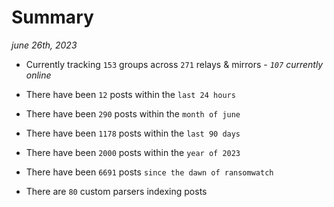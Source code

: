 
# Summary
_june 26th, 2023_

- Currently tracking `153` groups across `271` relays & mirrors - _`107` currently online_

- There have been `12` posts within the `last 24 hours`

- There have been `290` posts within the `month of june`

- There have been `1178` posts within the `last 90 days`

- There have been `2000` posts within the `year of 2023`

- There have been `6691` posts `since the dawn of ransomwatch`

- There are `80` custom parsers indexing posts
